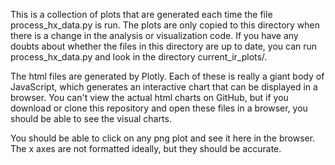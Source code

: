 This is a collection of plots that are generated each time the file process_hx_data.py is run. The plots are only copied to this directory when there is a change in the analysis or visualization code. If you have any doubts about whether the files in this directory are up to date, you can run process_hx_data.py and look in the directory current_ir_plots/.

The html files are generated by Plotly. Each of these is really a giant body of JavaScript, which generates an interactive chart that can be displayed in a browser. You can't view the actual html charts on GitHub, but if you download or clone this repository and open these files in a browser, you should be able to see the visual charts.

You should be able to click on any png plot and see it here in the browser. The x axes are not formatted ideally, but they should be accurate.
